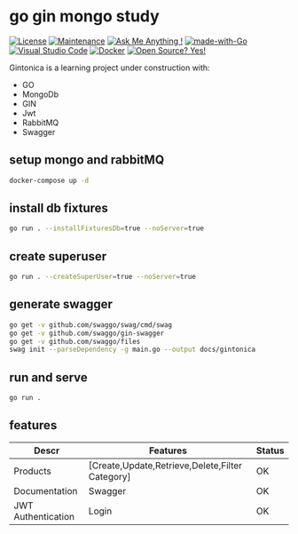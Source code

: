 # go gin mongo study

[![License](https://img.shields.io/badge/License-Apache_2.0-blue.svg)](https://opensource.org/licenses/Apache-2.0)
[![Maintenance](https://img.shields.io/badge/Maintained%3F-no-red.svg)](https://bitbucket.org/lbesson/ansi-colors)
[![Ask Me Anything !](https://img.shields.io/badge/Ask%20me-anything-1abc9c.svg)](https://GitHub.com/Tobias1R/Tobias1R)
[![made-with-Go](https://img.shields.io/badge/Made%20with-Go-1f425f.svg)](https://go.dev/)
[![Visual Studio Code](https://img.shields.io/badge/--007ACC?logo=visual%20studio%20code&logoColor=ffffff)](https://code.visualstudio.com/)
[![Docker](https://badgen.net/badge/icon/docker?icon=docker&label)](https://https://docker.com/)
[![Open Source? Yes!](https://badgen.net/badge/Open%20Source%20%3F/Yes%21/blue?icon=github)](https://github.com/Naereen/badges/)

Gintonica is a learning project under construction with:
- GO
- MongoDb
- GIN
- Jwt
- RabbitMQ
- Swagger

## setup mongo and rabbitMQ
```bash
docker-compose up -d
```

## install db fixtures
```bash
go run . --installFixturesDb=true --noServer=true
```
## create superuser
```bash
go run . --createSuperUser=true --noServer=true
```
## generate swagger
```bash
go get -v github.com/swaggo/swag/cmd/swag
go get -v github.com/swaggo/gin-swagger
go get -v github.com/swaggo/files
swag init --parseDependency -g main.go --output docs/gintonica
```
## run and serve
```bash
go run .
```

## features

| Descr   | Features                                      | Status |
|---------|-----------------------------------------------|--------|
| Products|[Create,Update,Retrieve,Delete,Filter Category] | OK    |
| Documentation | Swagger                                 | OK     |
| JWT Authentication | Login                              | OK     |

